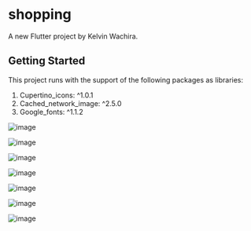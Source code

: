 # shopping

A new Flutter project by Kelvin Wachira.

## Getting Started

This project runs with the support of the following packages as libraries:
1. Cupertino_icons: ^1.0.1
2. Cached_network_image: ^2.5.0
3. Google_fonts: ^1.1.2




![image](https://i.imgur.com/wF8cJ7s.png)


![image](https://i.imgur.com/i70IGrf.png)


![image](https://i.imgur.com/42IGU9U.png)


![image](https://i.imgur.com/HQJBeMS.png)

![image](https://i.imgur.com/lyLim8y.png)

![image](https://i.imgur.com/pXrNk80.png)

![image](https://i.imgur.com/c0JPDK8.png)
